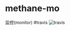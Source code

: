 # methane-mo
监控(monitor)
#travis
![travis](https://travis-ci.org/InCar/methane-mo.svg?branch=master)